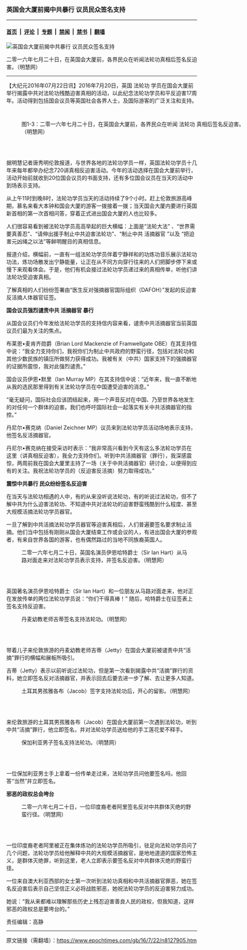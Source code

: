 ### 英国会大厦前揭中共暴行 议员民众签名支持

---

#### [首页](../../../..?n8127905) &nbsp;|&nbsp; [评论](../../../../../epoch-comment?n8127905) &nbsp;|&nbsp; [专题](../../../../../epoch-special?n8127905) &nbsp;|&nbsp; [禁闻](../../../../../epoch-news?n8127905) &nbsp;|&nbsp; [禁书](../../../../../books?n8127905) &nbsp;|&nbsp; [翻墙](https://github.com/gfw-breaker/nogfw/blob/master/README.md?n8127905)


<div><img alt="英国会大厦前揭中共暴行 议员民众签名支持" class="attachment-djy_600_400 size-djy_600_400 wp-post-image" src="https://i.epochtimes.com/assets/uploads/2016/07/2016-7-22-minghui-falun-gong-london720-02-600x400.jpg"/>
<div class="caption">
 <p>
  二零一六年七月二十日，在英国会大厦前，各界民众在听闻法轮功真相后签名反迫害。（明慧网）
 </p>
</div></div><hr/><div class="post_content" id="artbody" itemprop="articleBody">
 <!-- article content begin -->
 <p>
  【大纪元2016年07月22日讯】2016年7月20日，英国
  <ok href="https://www.epochtimes.com/gb/tag/%E6%B3%95%E8%BD%AE%E5%8A%9F.html">
   法轮功
  </ok>
  学员在国会大厦前举行揭露中共对法轮功残酷迫害真相的活动，以此纪念法轮功学员和平反迫害17周年。活动得到包括国会议员等英国社会各界人士，及国际游客的广泛关注和支持。
 </p>
 <p>
  <ok href="https://i.epochtimes.com/assets/uploads/2016/07/1607221105472382.jpg">
   <img alt="" class="size-large wp-image-8127964 aligncenter" src="https://i.epochtimes.com/assets/uploads/2016/07/1607221105472382-600x450.jpg" title=""/>
  </ok>
 </p>
 <p>
  <ok href="https://i.epochtimes.com/assets/uploads/2016/07/1607221106192382.jpg">
   <img alt="" class="size-large wp-image-8127980 aligncenter" src="https://i.epochtimes.com/assets/uploads/2016/07/1607221106192382-600x450.jpg" title=""/>
  </ok>
 </p>
 <figure aria-describedby="caption-attachment-8127971" class="wp-caption aligncenter" id="attachment_8127971" style="width: 600px">
  <ok href="https://i.epochtimes.com/assets/uploads/2016/07/1607221106092382.jpg" target="_blank">
   <img alt="" class="size-large wp-image-8127971" src="https://i.epochtimes.com/assets/uploads/2016/07/1607221106092382-600x450.jpg" title=""/>
  </ok>
  <br/><figcaption class="wp-caption-text" id="caption-attachment-8127971">
   图1-3：二零一六年七月二十日，在英国会大厦前，各界民众在听闻
   <ok href="https://www.epochtimes.com/gb/tag/%E6%B3%95%E8%BD%AE%E5%8A%9F.html">
    法轮功
   </ok>
   真相后签名反迫害。（明慧网）
  </figcaption><br/>
 </figure><br/>
 <p>
  据明慧记者唐秀明伦敦报道，与世界各地的法轮功学员一样，英国法轮功学员十几年来每年都举办纪念720讲真相反迫害活动。今年的活动选择在国会大厦前举行，活动开始前就收到20位国会议员的书面支持，还有多位国会议员在当天的活动中到场表示支持。
 </p>
 <p>
  从上午11时到晚8时，法轮功学员当天的活动持续了9个小时。赶上伦敦旅游高峰期，慕名来看大本钟和国会大厦的游客一拨接着一拨；当天国会大厦内要进行英国新首相的第一次首相问答，穿着正式进出国会大厦的人也比较多。
 </p>
 <p>
  人们很容易看到被法轮功学员高高举起的巨大横幅：上面是“法轮大法” 、“世界需要真善忍”、“请伸出援手制止中共迫害法轮功”、“制止中共
  <ok href="https://www.epochtimes.com/gb/tag/%E6%B4%BB%E6%91%98%E5%99%A8%E5%AE%98.html">
   活摘器官
  </ok>
  ”以及 “把迫害元凶绳之以法”等鲜明醒目的真相信息。
 </p>
 <p>
  报道介绍，横幅前，一直有一组法轮功学员伴着宁静祥和的功炼功音乐展示法轮功功法，炼功场散发出宁静能量，让正在从不同方向穿行往来的人们把脚步停下来或慢下来观看体会。于是，他们有机会接过法轮功学员递过来的真相传单，听他们讲法轮功受迫害真相。
 </p>
 <p>
  了解真相的人们纷纷签署由“医生反对强摘器官国际组织（DAFOH）”发起的反迫害反活摘人体器官征签。
 </p>
 <p>
  <strong>
   国会议员强烈谴责中共
   <ok href="https://www.epochtimes.com/gb/tag/%E6%B4%BB%E6%91%98%E5%99%A8%E5%AE%98.html">
    活摘器官
   </ok>
   暴行
  </strong>
 </p>
 <p>
  从国会议员们今年发给法轮功学员的支持信内容来看，谴责中共活摘器官当前英国议员们最为关注的焦点。
 </p>
 <p>
  布莱恩•麦肯齐勋爵（Brian Lord Mackenzie of Framwellgate OBE）在其支持信中说：“我全力支持你们，我祝你们为制止中共政府的野蛮行径，包括对法轮功和其他少数民族的镇压所做努力获得成功。我被有关（中共）国家支持下的强摘器官的证据所震惊，我对此强烈谴责。”
 </p>
 <p>
  国会议员伊恩•默里（Ian Murray MP）在其支持信中说：“近年来，我一直不断地从我的选民那里得到有关法轮功学员在中国遭受迫害的消息。”
 </p>
 <p>
  “毫无疑问，国际社会应该团结起来，用一个声音反对在中国、乃至世界各地发生的对任何一个群体的迫害。我们也呼吁国际社会一起落实有关中共活摘器官的指控。”
 </p>
 <p>
  丹尼尔•赛克纳（Daniel Zeichner MP）议员来到法轮功学员活动场地表示支持，他签名反活摘器官。
 </p>
 <p>
  丹尼尔•赛克纳在接受采访时表示：“我非常高兴看到今天有这么多法轮功学员在这里（讲真相反迫害），我全力支持你们。听到中共活摘器官（罪行），我深感震惊，两周前我在国会大厦里主持了一场（关于中共活摘器官）研讨会，以便得到应有的关注。我祝法轮功学员的（反迫害反活摘）努力取得成功。”
 </p>
 <p>
  <strong>
   震惊中共暴行 民众纷纷签名反迫害
  </strong>
 </p>
 <p>
  在当天与法轮功相遇的人中，有的从来没听说法轮功，有的听说过法轮功，但不了解中共为什么迫害法轮功、不知道中共对法轮功的迫害野蛮残酷到什么程度、甚至大规模活摘法轮功学员器官。
 </p>
 <p>
  一旦了解到中共活摘法轮功学员器官等迫害真相后，人们普遍要签名要求制止活摘。他们当中包括有刚刚从国会大厦结束工作或会议的人，有进出国会大厦的参观者，有来自世界各国的游客，也有偶然路过的当地不同族裔英国人。
 </p>
 <figure aria-describedby="caption-attachment-8128041" class="wp-caption aligncenter" id="attachment_8128041" style="width: 450px">
  <ok href="https://i.epochtimes.com/assets/uploads/2016/07/1607221106552382.jpg" target="_blank">
   <img alt="" class="size-large wp-image-8128041" src="https://i.epochtimes.com/assets/uploads/2016/07/1607221106552382.jpg" title=""/>
  </ok>
  <br/><figcaption class="wp-caption-text" id="caption-attachment-8128041">
   二零一六年七月二十日，英国名演员伊恩哈特爵士（Sir Ian Hart）从马路对面走来对法轮功学员表示支持，并签名反迫害。（明慧网）
  </figcaption><br/>
 </figure><br/>
 <p>
  英国著名演员伊恩哈特爵士（Sir Ian Hart）和一位朋友从马路对面走来，他对正在发放传单的两位法轮功学员说：“你们干得真棒！” 随后，哈特爵士在征签表上签名支持反迫害。
 </p>
 <figure aria-describedby="caption-attachment-8128015" class="wp-caption aligncenter" id="attachment_8128015" style="width: 450px">
  <ok href="https://i.epochtimes.com/assets/uploads/2016/07/1607221106392382.jpg" target="_blank">
   <img alt="" class="size-large wp-image-8128015" src="https://i.epochtimes.com/assets/uploads/2016/07/1607221106392382.jpg" title=""/>
  </ok>
  <br/><figcaption class="wp-caption-text" id="caption-attachment-8128015">
   丹麦幼教老师吉蒂签名支持法轮功。（明慧网）
  </figcaption><br/>
 </figure><br/>
 <p>
  带着儿子来伦敦旅游的丹麦幼教老师吉蒂（Jetty）在国会大厦前被谴责中共“活摘”罪行的横幅和展板所吸引。
 </p>
 <p>
  吉蒂（Jetty）表示以前听说过法轮功，但是第一次看到揭露中共“活摘”罪行的资料，她立即签名反对活摘器官，并表示回去后要去进一步了解、去让更多人知道。
 </p>
 <figure aria-describedby="caption-attachment-8128022" class="wp-caption aligncenter" id="attachment_8128022" style="width: 569px">
  <ok href="https://i.epochtimes.com/assets/uploads/2016/07/1607221106232382.jpg" target="_blank">
   <img alt="" class="size-large wp-image-8128022" src="https://i.epochtimes.com/assets/uploads/2016/07/1607221106232382.jpg" title=""/>
  </ok>
  <br/><figcaption class="wp-caption-text" id="caption-attachment-8128022">
   土耳其男孩雅各布（Jacob）签字支持法轮功后，开心的留影。（明慧网）
  </figcaption><br/>
 </figure><br/>
 <p>
  来伦敦旅游的土耳其男孩雅各布（Jacob）在国会大厦前第一次遇到法轮功，听到中共“活摘”罪行，他立即签名，并对法轮功学员送给他的手工莲花爱不释手。
 </p>
 <figure aria-describedby="caption-attachment-8128027" class="wp-caption aligncenter" id="attachment_8128027" style="width: 600px">
  <ok href="https://i.epochtimes.com/assets/uploads/2016/07/1607221106312382.jpg" target="_blank">
   <img alt="" class="size-large wp-image-8128027" src="https://i.epochtimes.com/assets/uploads/2016/07/1607221106312382-600x450.jpg" title=""/>
  </ok>
  <br/><figcaption class="wp-caption-text" id="caption-attachment-8128027">
   保加利亚男子签名支持法轮功。（明慧网）
  </figcaption><br/>
 </figure><br/>
 <p>
  一位保加利亚男士手上拿着一份传单走过来，法轮功学员问他要签名吗，他回答“当然”并立即签名。
 </p>
 <p>
  <strong>
   邪恶的政权总会垮台
  </strong>
 </p>
 <figure aria-describedby="caption-attachment-8128035" class="wp-caption aligncenter" id="attachment_8128035" style="width: 450px">
  <ok href="https://i.epochtimes.com/assets/uploads/2016/07/1607221106442382.jpg" target="_blank">
   <img alt="" class="size-large wp-image-8128035" src="https://i.epochtimes.com/assets/uploads/2016/07/1607221106442382.jpg" title=""/>
  </ok>
  <br/><figcaption class="wp-caption-text" id="caption-attachment-8128035">
   二零一六年七月二十日，一位印度裔老者阿里签名反对中共群体灭绝的野蛮行径。（明慧网）
  </figcaption><br/>
 </figure><br/>
 <p>
  一位印度裔老者阿里被正在集体炼功的法轮功学员所吸引，驻足向法轮功学员问了几个问题，法轮功学员给他解释中共的大规模活摘器官，是地地道道的国家恐怖主义，是群体灭绝罪，听到这里，老人立即表示要签名反对中共群体灭绝的野蛮行径。
 </p>
 <p>
  一位来自澳大利亚西部的女士第一次听到法轮功真相和中共活摘器官罪恶，她在签名反迫害后表示自己坚信正义必将战胜邪恶，她祝法轮功学员的反迫害努力成功。
 </p>
 <p>
  她说：“我从来都难以理解那些历史上残忍迫害善良人民的政权，但我知道，这样邪恶的政权总是要垮台的。”
 </p>
 <p>
  责任编辑：高静
 </p>
 <!-- article content end -->
 <div id="below_article_ad">
 </div>
</div>


---

原文链接（需翻墙）：https://www.epochtimes.com/gb/16/7/22/n8127905.htm